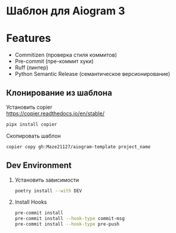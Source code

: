 # Шаблон для Aiogram 3

# Features
- Commitizen (проверка стиля коммитов)
- Pre-commit (пре-коммит хуки)
- Ruff (линтер)
- Python Semantic Release (семантическое версионирование)

## Клонирование из шаблона

Установить copier  
https://copier.readthedocs.io/en/stable/
```bash
pipx install copier
```  

Скопировать шаблон
```bash
copier copy gh:Maze21127/aiogram-template project_name
```

## Dev Environment

1. Установить зависимости
    ```bash
    poetry install --with DEV
    ```
2. Install Hooks
    ```bash
   pre-commit install
   pre-commit install --hook-type commit-msg
   pre-commit install --hook-type pre-push
    ```